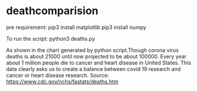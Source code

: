 # deathcomparision
pre requirement:
pip3 install matplotlib
pip3 install numpy

To run the script:
python3 deaths.py

As shown in the chart generated by python script.Though corona virus deaths is about 21000 until now projected to be about 100000. Every year about 1 million people die to cancer and heart disease in United States.
This data clearly asks us to create a balance between covid 19 research and cancer or heart disease research.
Source: https://www.cdc.gov/nchs/fastats/deaths.htm
